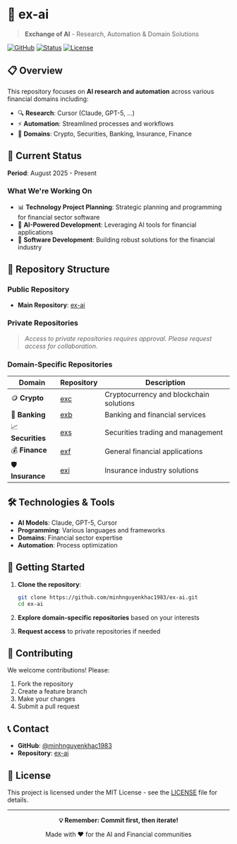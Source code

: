 # 🤖 ex-ai

> **Exchange of AI** - Research, Automation & Domain Solutions

[![GitHub](https://img.shields.io/badge/GitHub-Repository-blue?style=for-the-badge&logo=github)](https://github.com/minhnguyenkhac1983/ex-ai)
[![Status](https://img.shields.io/badge/Status-Active-brightgreen?style=for-the-badge)](https://github.com/minhnguyenkhac1983/ex-ai)
[![License](https://img.shields.io/badge/License-MIT-yellow?style=for-the-badge)](LICENSE)

## 📋 Overview

This repository focuses on **AI research and automation** across various financial domains including:

- 🔍 **Research**: Cursor (Claude, GPT-5, ...)
- ⚡ **Automation**: Streamlined processes and workflows
- 🏦 **Domains**: Crypto, Securities, Banking, Insurance, Finance

## 🚀 Current Status

**Period**: August 2025 - Present

### What We're Working On

- 📊 **Technology Project Planning**: Strategic planning and programming for financial sector software
- 🤖 **AI-Powered Development**: Leveraging AI tools for financial applications
- 🔧 **Software Development**: Building robust solutions for the financial industry

## 📁 Repository Structure

### Public Repository
- **Main Repository**: [ex-ai](https://github.com/minhnguyenkhac1983/ex-ai.git)

### Private Repositories
> *Access to private repositories requires approval. Please request access for collaboration.*

### Domain-Specific Repositories

| Domain | Repository | Description |
|--------|------------|-------------|
| 🪙 **Crypto** | [exc](https://github.com/minhnguyenkhac1983/exc.git) | Cryptocurrency and blockchain solutions |
| 🏦 **Banking** | [exb](https://github.com/minhnguyenkhac1983/exb.git) | Banking and financial services |
| 📈 **Securities** | [exs](https://github.com/minhnguyenkhac1983/exs.git) | Securities trading and management |
| 💰 **Finance** | [exf](https://github.com/minhnguyenkhac1983/exf.git) | General financial applications |
| 🛡️ **Insurance** | [exi](https://github.com/minhnguyenkhac1983/exi.git) | Insurance industry solutions |

## 🛠️ Technologies & Tools

- **AI Models**: Claude, GPT-5, Cursor
- **Programming**: Various languages and frameworks
- **Domains**: Financial sector expertise
- **Automation**: Process optimization

## 📝 Getting Started

1. **Clone the repository**:
   ```bash
   git clone https://github.com/minhnguyenkhac1983/ex-ai.git
   cd ex-ai
   ```

2. **Explore domain-specific repositories** based on your interests

3. **Request access** to private repositories if needed

## 🤝 Contributing

We welcome contributions! Please:

1. Fork the repository
2. Create a feature branch
3. Make your changes
4. Submit a pull request

## 📞 Contact

- **GitHub**: [@minhnguyenkhac1983](https://github.com/minhnguyenkhac1983)
- **Repository**: [ex-ai](https://github.com/minhnguyenkhac1983/ex-ai)

## 📄 License

This project is licensed under the MIT License - see the [LICENSE](LICENSE) file for details.

---

<div align="center">

**💡 Remember: Commit first, then iterate!**

Made with ❤️ for the AI and Financial communities

</div>